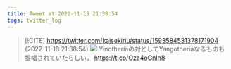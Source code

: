```yaml
---
title: Tweet at 2022-11-18 21:38:54
tags: twitter_log
---
```


> [!CITE] https://twitter.com/kaisekiriu/status/1593584531378171904 (2022-11-18 21:38:54)
> ![](https://twitter.com/kaisekiriu/status/1593584531378171904)
> Yinotheriaの対としてYangotheriaなるものも提唱されていたらしい。
> https://t.co/Oza4oGnIn8
